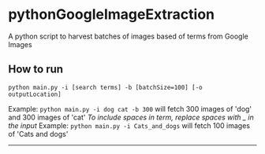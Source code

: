 # pythonGoogleImageExtraction
A python script to harvest batches of images based of terms from Google Images

## How to run
`python main.py -i [search terms] -b [batchSize=100] [-o outputLocation]`

Example:
`python main.py -i dog cat -b 300` will fetch 300 images of 'dog' and 300 images of 'cat'
*To include spaces in term, replace spaces with _ in the input*
Example: `python main.py -i Cats_and_dogs` will fetch 100 images of 'Cats and dogs'

___